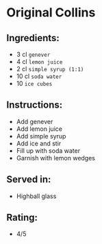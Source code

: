# Original Collins

## Ingredients:
- 3 cl `genever`
- 4 cl `lemon juice`
- 2 cl `simple syrup (1:1)`
- 10 cl `soda water`
- 10 `ice cubes`

## Instructions:
- Add genever
- Add lemon juice
- Add simple syrup
- Add ice and stir
- Fill up with soda water
- Garnish with lemon wedges

## Served in:
- Highball glass

## Rating:
- 4/5